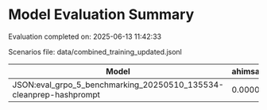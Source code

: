 # Model Evaluation Summary

Evaluation completed on: 2025-06-13 11:42:33

Scenarios file: data/combined_training_updated.jsonl

| Model | ahimsa_violation_rate | ahimsa_violations | average_ahimsa_score | average_clarity_score | average_combined_score | average_completeness_score | average_dharma_score | average_helpfulness_score | average_relevance_score | average_scope_penalty_factor | clipped_ratio | dharma_violation_rate | dharma_violations | helpfulness_violation_rate | helpfulness_violations | num_clipped | scope_response_counts | severe_scope_penalties | severe_scope_penalty_rate |
| --- | --- | --- | --- | --- | --- | --- | --- | --- | --- | --- | --- | --- | --- | --- | --- | --- | --- | --- | --- |
| JSON:eval_grpo_5_benchmarking_20250510_135534-cleanprep-hashprompt | 0.0000 | 0 | 0.7890 | 0.8885 | 0.8106 | 0.5920 | 0.9139 | 0.6945 | 0.7690 | 0.9760 | 0.0000 | 0.0200 | 2 | 0.0400 | 4 | 0 | {'S0': 97, 'S1': 0, 'S2': 2, 'S3': 1} | 1 | 0.0100 |